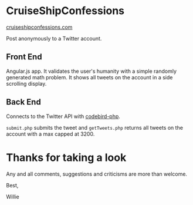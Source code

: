 # CruiseShipConfessions

[cruiseshipconfessions.com](http://www.cruiseshipconfessions.com/)

Post anonymously to a Twitter account. 

## Front End

Angular.js app. It validates the user's humanity with a simple randomly generated math problem. It shows all tweets on the account in a side scrolling display.

## Back End

Connects to the Twitter API with [codebird-php](https://github.com/jublonet/codebird-php).

`submit.php` submits the tweet and `getTweets.php` returns all tweets on the account with a max capped at 3200.

# Thanks for taking a look

Any and all comments, suggestions and criticisms are more than welcome.

Best,

Willie
